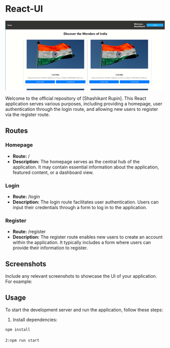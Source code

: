 # React-UI
![Homepage Screenshot](./image.png)

Welcome to the official repository of [Shashikant Rupin]. This React application serves various purposes, including providing a homepage, user authentication through the login route, and allowing new users to register via the register route.

## Routes

### Homepage
- **Route:** /
- **Description:** The homepage serves as the central hub of the application. It may contain essential information about the application, featured content, or a dashboard view.

### Login
- **Route:** /login
- **Description:** The login route facilitates user authentication. Users can input their credentials through a form to log in to the application.

### Register
- **Route:** /register
- **Description:** The register route enables new users to create an account within the application. It typically includes a form where users can provide their information to register.

## Screenshots

Include any relevant screenshots to showcase the UI of your application. For example:


## Usage

To start the development server and run the application, follow these steps:

1. Install dependencies:

```bash
npm install

2:npm run start
